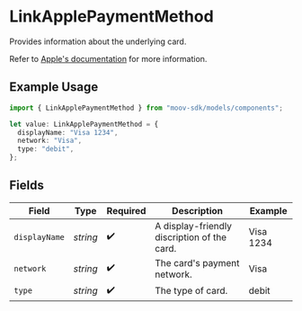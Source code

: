 # LinkApplePaymentMethod

  Provides information about the underlying card.

  Refer to [Apple's documentation](https://developer.apple.com/documentation/apple_pay_on_the_web/applepaypaymenttoken/1916113-paymentmethod) 
  for more information.

## Example Usage

```typescript
import { LinkApplePaymentMethod } from "moov-sdk/models/components";

let value: LinkApplePaymentMethod = {
  displayName: "Visa 1234",
  network: "Visa",
  type: "debit",
};
```

## Fields

| Field                                       | Type                                        | Required                                    | Description                                 | Example                                     |
| ------------------------------------------- | ------------------------------------------- | ------------------------------------------- | ------------------------------------------- | ------------------------------------------- |
| `displayName`                               | *string*                                    | :heavy_check_mark:                          | A display-friendly discription of the card. | Visa 1234                                   |
| `network`                                   | *string*                                    | :heavy_check_mark:                          | The card's payment network.                 | Visa                                        |
| `type`                                      | *string*                                    | :heavy_check_mark:                          | The type of card.                           | debit                                       |